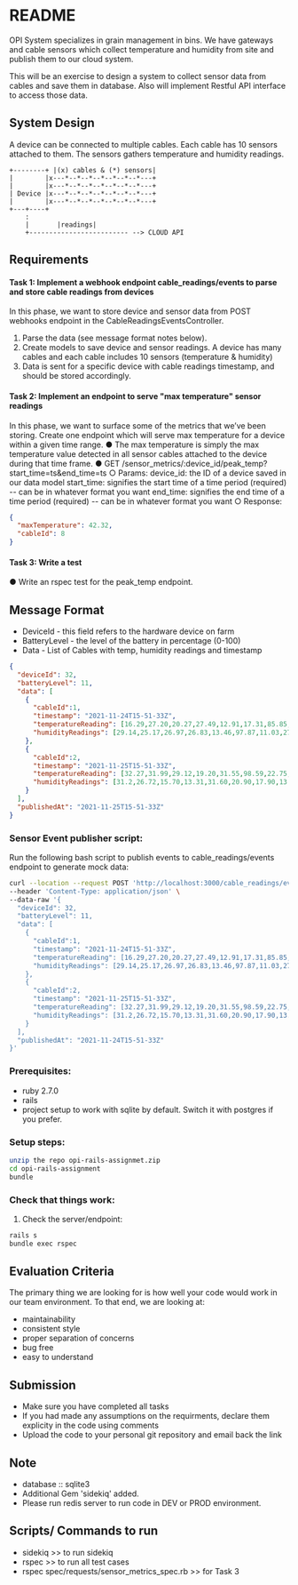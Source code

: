 # README

OPI System specializes in grain management in bins. We have gateways and cable sensors which collect temperature and humidity from site and publish them to our cloud system.

This will be an exercise to design a system to collect sensor data from cables and save them in database. Also will implement Restful API interface to access those data.

## System Design

A device can be connected to multiple cables. Each cable has 10 sensors attached to them. The sensors gathers temperature and humidity readings.

    +--------+ |(x) cables & (*) sensors|
    |        |x---*--*--*--*--*--*--*---+  
    |        |x---*--*--*--*--*--*--*---+  
    | Device |x---*--*--*--*--*--*--*---+  
    |        |x---*--*--*--*--*--*--*---+ 
    +---+----+  
        :                         
        |       |readings|
        +------------------------- --> CLOUD API


## Requirements

#### Task 1: Implement a webhook endpoint cable_readings/events to parse and store cable readings from devices
In this phase, we want to store device and sensor data from POST webhooks endpoint in the CableReadingsEventsController.

1.	Parse the data (see message format notes below).
2.	Create models to save device and sensor readings. A device has many cables and each cable includes 10 sensors (temperature & humidity)
3.	Data is sent for a specific device with cable readings timestamp, and should be stored accordingly.
#### Task 2: Implement an endpoint to serve "max temperature" sensor readings
In this phase, we want to surface some of the metrics that we’ve been storing. Create one endpoint which will serve max temperature for a device within a given time range.
●	The max temperature is simply the max temperature value detected in all sensor cables attached to the device during that time frame.
●	GET /sensor_metrics/:device_id/peak_temp?start_time=ts&end_time=ts
○	    Params:
	    device_id: the ID of a device saved in our data model
	    start_time: signifies the start time of a time period (required) -- can be in whatever format you want
	    end_time: signifies the end time of a time period (required) -- can be in whatever format you want
○	    Response:
```json
{
  "maxTemperature": 42.32,
  "cableId": 8
}
```
#### Task 3: Write a test
●	Write an rspec test for the peak_temp endpoint.

## Message Format
* DeviceId - this field refers to the hardware device on farm
* BatteryLevel - the level of the battery in percentage (0-100)
* Data - List of Cables with temp, humidity readings and timestamp


```json
{
  "deviceId": 32,
  "batteryLevel": 11,
  "data": [
    {
      "cableId":1,
      "timestamp": "2021-11-24T15-51-33Z",
      "temperatureReading": [16.29,27.20,20.27,27.49,12.91,17.31,85.85,29.39,19.80,98.81],
      "humidityReadings": [29.14,25.17,26.97,26.83,13.46,97.87,11.03,27.69,18.68,28.08]
    },
    {
      "cableId":2,
      "timestamp": "2021-11-25T15-51-33Z",
      "temperatureReading": [32.27,31.99,29.12,19.20,31.55,98.59,22.75,23.95,26.55,11.04],
      "humidityReadings": [31.2,26.72,15.70,13.31,31.60,20.90,17.90,13.97,25.68,30.39]
    }
  ],
  "publishedAt": "2021-11-25T15-51-33Z"
}
```


### Sensor Event publisher script:

Run the following bash script to publish events to cable_readings/events endpoint to generate mock data:

```sh
curl --location --request POST 'http://localhost:3000/cable_readings/events' \
--header 'Content-Type: application/json' \
--data-raw '{
  "deviceId": 32,
  "batteryLevel": 11,
  "data": [
    {
      "cableId":1,
      "timestamp": "2021-11-24T15-51-33Z",
      "temperatureReading": [16.29,27.20,20.27,27.49,12.91,17.31,85.85,29.39,19.80,98.81],
      "humidityReadings": [29.14,25.17,26.97,26.83,13.46,97.87,11.03,27.69,18.68,28.08]
    },
    {
      "cableId":2,
      "timestamp": "2021-11-25T15-51-33Z",
      "temperatureReading": [32.27,31.99,29.12,19.20,31.55,98.59,22.75,23.95,26.55,11.04],
      "humidityReadings": [31.2,26.72,15.70,13.31,31.60,20.90,17.90,13.97,25.68,30.39]
    }
  ],
  "publishedAt": "2021-11-24T15-51-33Z"
}'
```

### Prerequisites:

- ruby 2.7.0
- rails
- project setup to work with sqlite by default. Switch it with postgres if you prefer.


### Setup steps:

```sh
unzip the repo opi-rails-assignmet.zip
cd opi-rails-assignment
bundle

```

### Check that things work:

1. Check the server/endpoint:

```sh
rails s
bundle exec rspec
```

## Evaluation Criteria

The primary thing we are looking for is how well your code would work in our team environment. To that end, we are looking at:
- maintainability
- consistent style
- proper separation of concerns
- bug free
- easy to understand

## Submission
- Make sure you have completed all tasks
- If you had made any assumptions on the requirments, declare them explicity in the code using comments
- Upload the code to your personal git repository and email back the link


## Note
- database :: sqlite3
- Additional Gem 'sidekiq' added.
- Please run redis server to run code in DEV or PROD environment.

## Scripts/ Commands to run
- sidekiq >> to run sidekiq
- rspec >> to run all test cases
- rspec spec/requests/sensor_metrics_spec.rb >> for Task 3